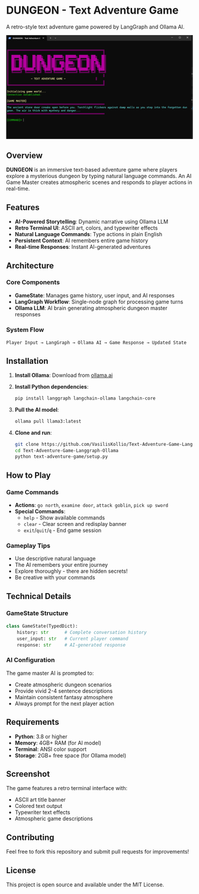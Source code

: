 # DUNGEON - Text Adventure Game

A retro-style text adventure game powered by LangGraph and Ollama AI.

![Game Interface](game-interface.png)

## Overview

**DUNGEON** is an immersive text-based adventure game where players explore a mysterious dungeon by typing natural language commands. An AI Game Master creates atmospheric scenes and responds to player actions in real-time.

## Features

-  **AI-Powered Storytelling**: Dynamic narrative using Ollama LLM
-  **Retro Terminal UI**: ASCII art, colors, and typewriter effects  
-  **Natural Language Commands**: Type actions in plain English
-  **Persistent Context**: AI remembers entire game history
-  **Real-time Responses**: Instant AI-generated adventures

## Architecture

### Core Components
- **GameState**: Manages game history, user input, and AI responses
- **LangGraph Workflow**: Single-node graph for processing game turns
- **Ollama LLM**: AI brain generating atmospheric dungeon master responses

### System Flow
```
Player Input → LangGraph → Ollama AI → Game Response → Updated State
```

## Installation

1. **Install Ollama**: Download from [ollama.ai](https://ollama.ai)

2. **Install Python dependencies**:
   ```bash
   pip install langgraph langchain-ollama langchain-core
   ```

3. **Pull the AI model**:
   ```bash
   ollama pull llama3:latest
   ```

4. **Clone and run**:
   ```bash
   git clone https://github.com/VasilisKollio/Text-Adventure-Game-Langgraph-Ollama.git
   cd Text-Adventure-Game-Langgraph-Ollama
   python text-adventure-game/setup.py
   ```

## How to Play

### Game Commands
- **Actions**: `go north`, `examine door`, `attack goblin`, `pick up sword`
- **Special Commands**:
  - `help` - Show available commands
  - `clear` - Clear screen and redisplay banner
  - `exit`/`quit`/`q` - End game session

### Gameplay Tips
- Use descriptive natural language
- The AI remembers your entire journey
- Explore thoroughly - there are hidden secrets!
- Be creative with your commands

## Technical Details

### GameState Structure
```python
class GameState(TypedDict):
    history: str      # Complete conversation history
    user_input: str   # Current player command  
    response: str     # AI-generated response
```

### AI Configuration
The game master AI is prompted to:
- Create atmospheric dungeon scenarios
- Provide vivid 2-4 sentence descriptions
- Maintain consistent fantasy atmosphere
- Always prompt for the next player action

## Requirements

- **Python**: 3.8 or higher
- **Memory**: 4GB+ RAM (for AI model)
- **Terminal**: ANSI color support
- **Storage**: 2GB+ free space (for Ollama model)

## Screenshot

The game features a retro terminal interface with:
- ASCII art title banner
- Colored text output
- Typewriter text effects
- Atmospheric game descriptions

## Contributing

Feel free to fork this repository and submit pull requests for improvements!

## License

This project is open source and available under the MIT License.